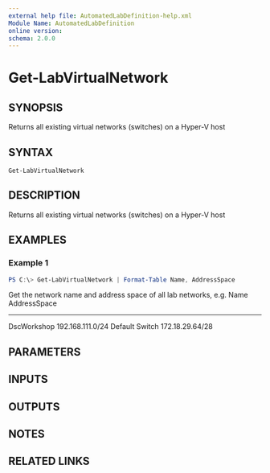 ```yaml
---
external help file: AutomatedLabDefinition-help.xml
Module Name: AutomatedLabDefinition
online version:
schema: 2.0.0
---
```


# Get-LabVirtualNetwork

## SYNOPSIS
Returns all existing virtual networks (switches) on a Hyper-V host

## SYNTAX

```
Get-LabVirtualNetwork
```

## DESCRIPTION
Returns all existing virtual networks (switches) on a Hyper-V host

## EXAMPLES

### Example 1
```powershell
PS C:\> Get-LabVirtualNetwork | Format-Table Name, AddressSpace
```

Get the network name and address space of all lab networks, e.g.
Name           AddressSpace
----           ------------
DscWorkshop    192.168.111.0/24
Default Switch 172.18.29.64/28

## PARAMETERS

## INPUTS

## OUTPUTS

## NOTES

## RELATED LINKS
